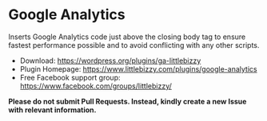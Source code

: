 # Google Analytics

Inserts Google Analytics code just above the closing body tag to ensure fastest performance possible and to avoid conflicting with any other scripts.

* Download: https://wordpress.org/plugins/ga-littlebizzy
* Plugin Homepage: https://www.littlebizzy.com/plugins/google-analytics
* Free Facebook support group: https://www.facebook.com/groups/littlebizzy/

**Please do not submit Pull Requests. Instead, kindly create a new Issue with relevant information.**
